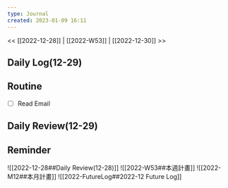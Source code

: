 ```yaml
---
type: Journal
created: 2023-01-09 16:11
---
```

<< [[2022-12-28]] | [[2022-W53]] | [[2022-12-30]] >>
## Daily Log(12-29)

## Routine
- [ ] Read Email

## Daily Review(12-29)

## Reminder
![[2022-12-28##Daily Review(12-28)]]
![[2022-W53##本週計畫]]
![[2022-M12##本月計畫]]
![[2022-FutureLog##2022-12 Future Log]]